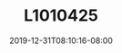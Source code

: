 ---
title: L1010425
date: 2019-12-31T08:10:16-08:00
draft: false
location: Bishop, CA
img_url: https://d17enza3bfujl8.cloudfront.net/L1010425.jpg
original_fn: ""
tags:
- Bishop, CA
- b&w
- landscapes

---